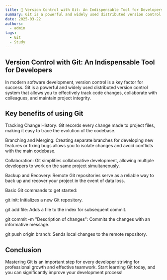 ```yaml
---
title: 📖 Version Control with Git: An Indispensable Tool for Developers
summary: Git is a powerful and widely used distributed version control system that allows you to effectively track code changes, collaborate with colleagues, and maintain project integrity.
date: 2025-03-22
authors:
  - admin
tags:
  - Git
  - Study
---
```


## Version Control with Git: An Indispensable Tool for Developers

In modern software development, version control is a key factor for success. Git is a powerful and widely used distributed version control system that allows you to effectively track code changes, collaborate with colleagues, and maintain project integrity.

## Key benefits of using Git

Tracking Change History: Git records every change made to project files, making it easy to trace the evolution of the codebase.

Branching and Merging: Creating separate branches for developing new features or fixing bugs allows you to isolate changes and avoid conflicts with the main codebase.

Collaboration: Git simplifies collaborative development, allowing multiple developers to work on the same project simultaneously.

Backup and Recovery: Remote Git repositories serve as a reliable way to back up and recover your project in the event of data loss.


Basic Git commands to get started: 

git init: Initializes a new Git repository.

git add file: Adds a file to the index for subsequent commit.

git commit -m "Description of changes": Commits the changes with an informative message.

git push origin branch: Sends local changes to the remote repository.

## Conclusion

Mastering Git is an important step for every developer striving for professional growth and effective teamwork. Start learning Git today, and you can significantly improve your development process!
